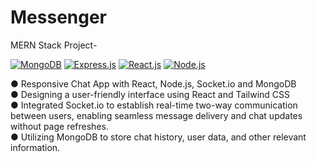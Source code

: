 # Messenger
MERN Stack Project- </br>

[![MongoDB](https://img.shields.io/badge/MongoDB-green?style=flat-square)](https://www.mongodb.com/)
[![Express.js](https://img.shields.io/badge/Express.js-orange?style=flat-square)](https://expressjs.com/)
[![React.js](https://img.shields.io/badge/React-blue?style=flat-square)](https://reactjs.org/)
[![Node.js](https://img.shields.io/badge/Node.js-green?style=flat-square)](https://nodejs.org/)

● Responsive Chat App with React, Node.js, Socket.io and MongoDB </br>
● Designing a user-friendly interface using React and Tailwind CSS </br>
● Integrated Socket.io to establish real-time two-way communication between users, enabling seamless message
  delivery and chat updates without page refreshes.</br>
● Utilizing MongoDB to store chat history, user data, and other relevant information. </br>
